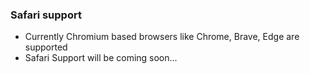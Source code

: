 ### Safari support
- Currently Chromium based browsers like Chrome, Brave, Edge are supported
- Safari Support will be coming soon...
